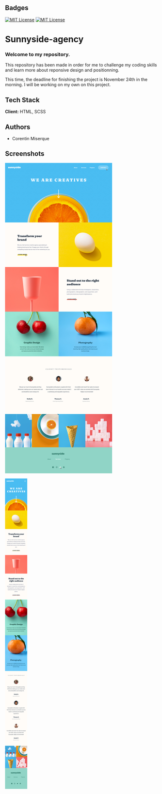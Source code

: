## Badges

[![MIT License](https://img.shields.io/badge/-HTML-lightgrey)](https://choosealicense.com/licenses/mit/)
[![MIT License](https://img.shields.io/badge/-SCSS-blue)](https://choosealicense.com/licenses/mit/)

# Sunnyside-agency

### Welcome to my repository.

This repository has been made in order for me to challenge my coding skills and learn more about reponsive design and positionning.

This time, the deadline for finishing the project is November 24th in the morning. I will be working on my own on this project.

## Tech Stack

**Client:** HTML, SCSS

## Authors

- Corentin Miserque

## Screenshots

![desktop](./sunnyside-agency-landing-page-main%20/images/Desktop%20-%20Active.png)

![mobile](./sunnyside-agency-landing-page-main%20/images/Mobile.png)
